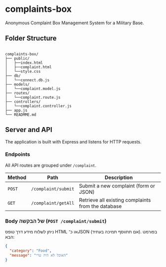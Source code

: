 # complaints-box

Anonymous Complaint Box Management System for a Military Base.

## Folder Structure

```

complaints-box/
├── public/
│   ├──index.html
│   ├──complaint.html
│   └──style.css
├── db/
│   └──connect.db.js
├── models/
│   └──complaint.model.js
├── routes/
│   └──complaint.route.js
├── controllers/
│   └──complaint.controller.js
├── app.js
└── READMME.md

```

## Server and API

The application is built with Express and listens for HTTP requests.

### Endpoints

All API routes are grouped under `/complaint`.

| Method | Path                 | Description                                |
|--------|----------------------|--------------------------------------------|
| `POST` | `/complaint/submit`  | Submit a new complaint (form or JSON)      |
| `GET`  | `/complaint/getAll`  | Retrieve all existing complaints from the database |

### Body של הבקשה (`POST /complaint/submit`)

ניתן לשלוח מידע דרך טופס HTML או כ־JSON (אם תתווסף תמיכה בעתיד). בפורמט הבא:

```json
{
  "category": "Food",
  "message": "האוכל לא היה טרי"
}
```